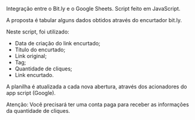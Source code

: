 Integração entre o Bit.ly e o Google Sheets.
Script feito em JavaScript.

A proposta é tabular alguns dados obtidos através do encurtador bit.ly.

Neste script, foi utilizado:
- Data de criação do link encurtado;
- Título do encurtado;
- Link original;
- Tag;
- Quantidade de cliques;
- Link encurtado.

A planilha é atualizada a cada nova abertura, através dos acionadores do app script (Google).

Atenção: Você precisará ter uma conta paga para receber as informações da quantidade de cliques.
